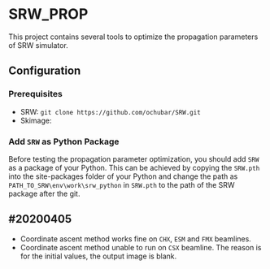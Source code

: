 # SRW_PROP
This project contains several tools to optimize the propagation parameters
of SRW simulator.


## Configuration
### Prerequisites
- SRW: `git clone https://github.com/ochubar/SRW.git`
- Skimage:

### Add `SRW` as Python Package
Before testing the propagation parameter optimization, you should 
add `SRW` as a package of your Python. This can be achieved by 
copying the `SRW.pth` into the site-packages folder of your Python
and change the path as `PATH_TO_SRW\env\work\srw_python` in `SRW.pth` to the path of the SRW package after
the git.

## #20200405
- Coordinate ascent method works fine on `CHX`, `ESM` and `FMX` beamlines.
- Coordinate ascent method unable to run on `CSX` beamline. The reason is  for 
the initial values, the output image is blank. 
